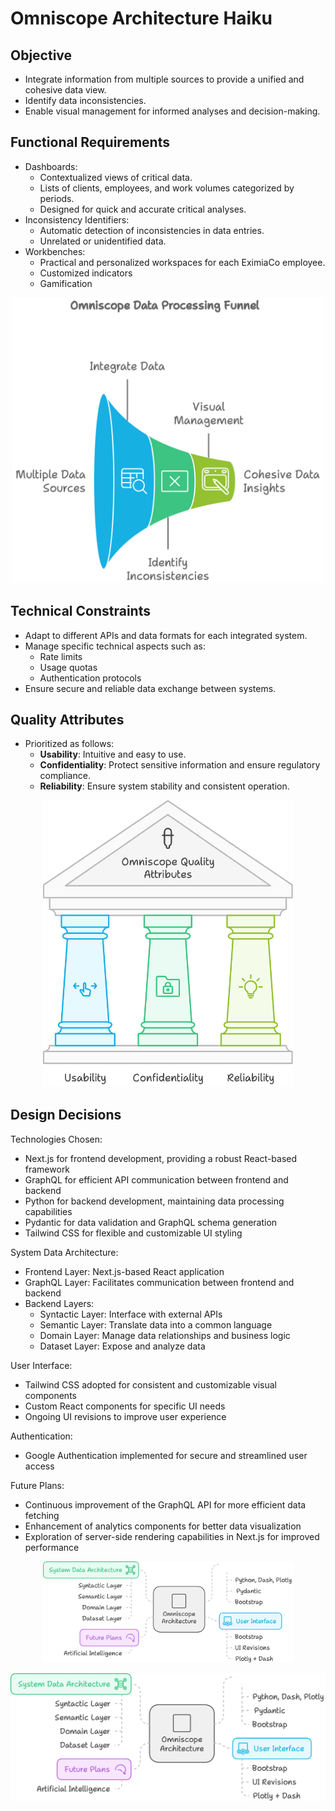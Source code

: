# Omniscope Architecture Haiku

## Objective

- Integrate information from multiple sources to provide a unified and cohesive data view.
- Identify data inconsistencies. 
- Enable visual management for informed analyses and decision-making.

## Functional Requirements

- Dashboards:
  - Contextualized views of critical data. 
  - Lists of clients, employees, and work volumes categorized by periods. 
  - Designed for quick and accurate critical analyses. 
- Inconsistency Identifiers:
  - Automatic detection of inconsistencies in data entries.
  - Unrelated or unidentified data. 
- Workbenches:
  - Practical and personalized workspaces for each EximiaCo employee.
  - Customized indicators
  - Gamification

<div align="center">
  <img src="assets/data-processing-funnel.png" width="500">
</div>


## Technical Constraints
- Adapt to different APIs and data formats for each integrated system. 
- Manage specific technical aspects such as:
  - Rate limits 
  - Usage quotas 
  - Authentication protocols 
- Ensure secure and reliable data exchange between systems.

## Quality Attributes
- Prioritized as follows:
  - **Usability**: Intuitive and easy to use. 
  - **Confidentiality**: Protect sensitive information and ensure regulatory compliance. 
  - **Reliability**: Ensure system stability and consistent operation.

<div align="center">
  <img src="assets/quality-attributes.png" width="400">
</div>

## Design Decisions

Technologies Chosen:

- Next.js for frontend development, providing a robust React-based framework
- GraphQL for efficient API communication between frontend and backend
- Python for backend development, maintaining data processing capabilities
- Pydantic for data validation and GraphQL schema generation
- Tailwind CSS for flexible and customizable UI styling

System Data Architecture:

- Frontend Layer: Next.js-based React application
- GraphQL Layer: Facilitates communication between frontend and backend
- Backend Layers:
  - Syntactic Layer: Interface with external APIs
  - Semantic Layer: Translate data into a common language
  - Domain Layer: Manage data relationships and business logic
  - Dataset Layer: Expose and analyze data

User Interface:

- Tailwind CSS adopted for consistent and customizable visual components
- Custom React components for specific UI needs
- Ongoing UI revisions to improve user experience

Authentication:

- Google Authentication implemented for secure and streamlined user access

Future Plans:

- Continuous improvement of the GraphQL API for more efficient data fetching
- Enhancement of analytics components for better data visualization
- Exploration of server-side rendering capabilities in Next.js for improved performance

<div align="center">
  <img src="assets/general-arquitecture-decisions.png" width="400">
</div>

![general-arquitecture-decisions.png](assets/general-arquitecture-decisions.png)
